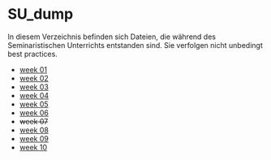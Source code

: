 # SU_dump

In diesem Verzeichnis befinden sich Dateien, die während des Seminaristischen Unterrichts entstanden sind. Sie verfolgen nicht unbedingt best practices.

- [week 01](./week-01/)
- [week 02](./week-02/)
- [week 03](./week-03/)
- [week 04](./week-04/)
- [week 05](./week-05/)
- [week 06](./week-06/)
- ~~week 07~~
- [week 08](./week-08/)
- [week 09](./week-09/)
- [week 10](./week-10/)

